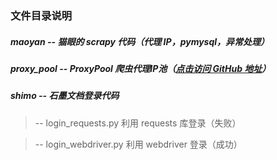 ### 文件目录说明

##### maoyan -- 猫眼的 scrapy 代码（代理 IP，pymysql，异常处理）

##### proxy_pool -- ProxyPool 爬虫代理IP池（[点击访问 GitHub 地址](https://github.com/jhao104/proxy_pool)）

##### shimo -- 石墨文档登录代码

> -- login_requests.py 利用 requests 库登录（失败）

> -- login_webdriver.py 利用 webdriver 登录（成功）